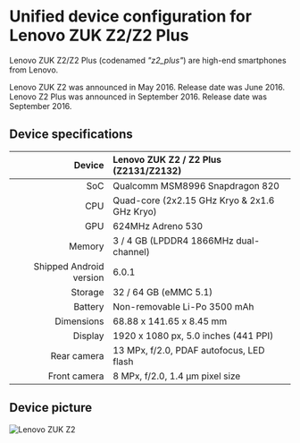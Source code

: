Unified device configuration for Lenovo ZUK Z2/Z2 Plus
==============

Lenovo ZUK Z2/Z2 Plus (codenamed _"z2_plus"_) are high-end smartphones from Lenovo.

Lenovo ZUK Z2 was announced in May 2016. Release date was June 2016.
Lenovo Z2 Plus was announced in September 2016. Release date was September 2016.

## Device specifications

| Device       | Lenovo ZUK Z2 / Z2 Plus (Z2131/Z2132)           |
| -----------: | :---------------------------------------------- |
| SoC          | Qualcomm MSM8996 Snapdragon 820                 |
| CPU          | Quad-core (2x2.15 GHz Kryo & 2x1.6 GHz Kryo)    |
| GPU          | 624MHz Adreno 530                               |
| Memory       | 3 / 4 GB (LPDDR4 1866MHz dual-channel)          |
| Shipped Android version | 6.0.1                                |
| Storage      | 32 / 64 GB (eMMC 5.1)                           |
| Battery      | Non-removable Li-Po 3500 mAh                    |
| Dimensions   | 68.88 x 141.65 x 8.45 mm                        |
| Display      | 1920 x 1080 px, 5.0 inches (441 PPI)            |
| Rear camera  | 13 MPx, f/2.0, PDAF autofocus, LED flash        |
| Front camera | 8 MPx, f/2.0, 1.4 µm pixel size                 |

## Device picture

![Lenovo ZUK Z2](http://www.mobile2go.com.my/content/images/thumbs/0000706_lenovo-zuk-z2-z2131-64gb-rom4gb-ram-original-import-set.jpeg "ZUK Z2 Black + White")
